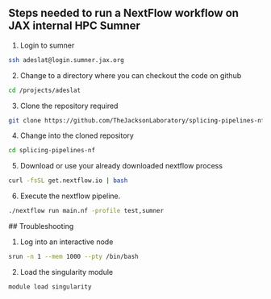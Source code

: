 ## Steps needed to run a NextFlow workflow on JAX internal HPC Sumner
1) Login to sumner
```bash
ssh adeslat@login.sumner.jax.org
```
2) Change to a directory where you can checkout the code on github
```bash
cd /projects/adeslat
```
3) Clone the repository required
```bash
git clone https://github.com/TheJacksonLaboratory/splicing-pipelines-nf.git
```
4) Change into the cloned repository
```bash
cd splicing-pipelines-nf
```
5) Download or use your already downloaded nextflow process
```bash
curl -fsSL get.nextflow.io | bash
```
6) Execute the nextflow pipeline.
```bash
./nextflow run main.nf -profile test,sumner 
```

## Troubleshooting
1) Log into an interactive node
```bash
srun -n 1 --mem 1000 --pty /bin/bash
```
2) Load the singularity module
```bash
module load singularity
```
